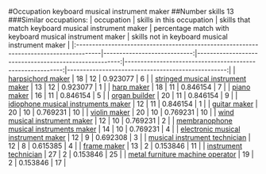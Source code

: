 #Occupation keyboard musical instrument maker
##Number skills 13
###Similar occupations:
| occupation                                                                            |   skills in this occupation |   skills that match keyboard musical instrument maker |   percentage match with keyboard musical instrument maker |   skills not in keyboard musical instrument maker |
|:--------------------------------------------------------------------------------------|----------------------------:|------------------------------------------------------:|----------------------------------------------------------:|--------------------------------------------------:|
| [harpsichord maker](harpsichord_maker.md)                                             |                          18 |                                                    12 |                                                  0.923077 |                                                 6 |
| [stringed musical instrument maker](stringed_musical_instrument_maker.md)             |                          13 |                                                    12 |                                                  0.923077 |                                                 1 |
| [harp maker](harp_maker.md)                                                           |                          18 |                                                    11 |                                                  0.846154 |                                                 7 |
| [piano maker](piano_maker.md)                                                         |                          16 |                                                    11 |                                                  0.846154 |                                                 5 |
| [organ builder](organ_builder.md)                                                     |                          20 |                                                    11 |                                                  0.846154 |                                                 9 |
| [idiophone musical instruments maker](idiophone_musical_instruments_maker.md)         |                          12 |                                                    11 |                                                  0.846154 |                                                 1 |
| [guitar maker](guitar_maker.md)                                                       |                          20 |                                                    10 |                                                  0.769231 |                                                10 |
| [violin maker](violin_maker.md)                                                       |                          20 |                                                    10 |                                                  0.769231 |                                                10 |
| [wind musical instrument maker](wind_musical_instrument_maker.md)                     |                          12 |                                                    10 |                                                  0.769231 |                                                 2 |
| [membranophone musical instruments maker](membranophone_musical_instruments_maker.md) |                          14 |                                                    10 |                                                  0.769231 |                                                 4 |
| [electronic musical instrument maker](electronic_musical_instrument_maker.md)         |                          12 |                                                     9 |                                                  0.692308 |                                                 3 |
| [musical instrument technician](musical_instrument_technician.md)                     |                          12 |                                                     8 |                                                  0.615385 |                                                 4 |
| [frame maker](frame_maker.md)                                                         |                          13 |                                                     2 |                                                  0.153846 |                                                11 |
| [instrument technician](instrument_technician.md)                                     |                          27 |                                                     2 |                                                  0.153846 |                                                25 |
| [metal furniture machine operator](metal_furniture_machine_operator.md)               |                          19 |                                                     2 |                                                  0.153846 |                                                17 |
